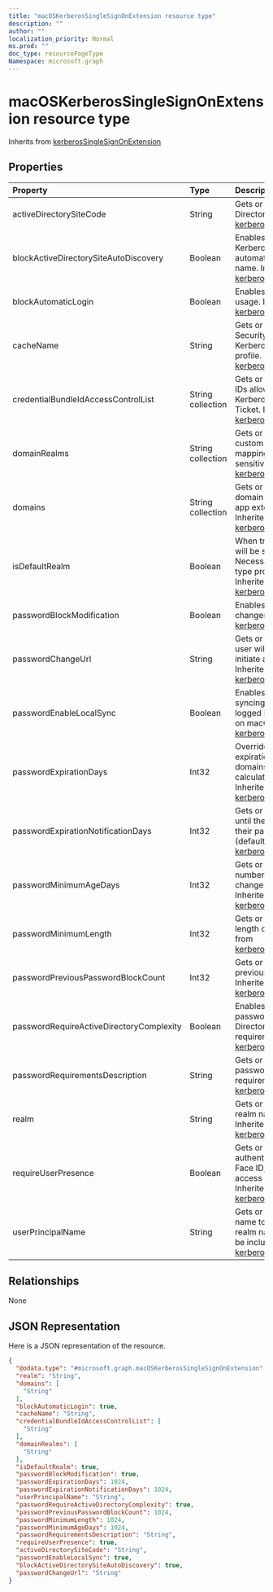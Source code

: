```yaml
---
title: "macOSKerberosSingleSignOnExtension resource type"
description: ""
author: ""
localization_priority: Normal
ms.prod: ""
doc_type: resourcePageType
Namespace: microsoft.graph
---
```



# macOSKerberosSingleSignOnExtension resource type




Inherits from [kerberosSingleSignOnExtension](../resources/kerberosSingleSignOnExtension.md)

## Properties
|Property|Type|Description|
|:---|:---|:---|
|activeDirectorySiteCode|String|Gets or sets the Active Directory site. Inherited from [kerberosSingleSignOnExtension](../resources/kerberosSingleSignOnExtension.md)|
|blockActiveDirectorySiteAutoDiscovery|Boolean|Enables or disables whether the Kerberos extension can automatically determine its site name. Inherited from [kerberosSingleSignOnExtension](../resources/kerberosSingleSignOnExtension.md)|
|blockAutomaticLogin|Boolean|Enables or disables Keychain usage. Inherited from [kerberosSingleSignOnExtension](../resources/kerberosSingleSignOnExtension.md)|
|cacheName|String|Gets or sets the Generic Security Services name of the Kerberos cache to use for this profile. Inherited from [kerberosSingleSignOnExtension](../resources/kerberosSingleSignOnExtension.md)|
|credentialBundleIdAccessControlList|String collection|Gets or sets a list of app Bundle IDs allowed to access the Kerberos Ticket Granting Ticket. Inherited from [kerberosSingleSignOnExtension](../resources/kerberosSingleSignOnExtension.md)|
|domainRealms|String collection|Gets or sets a list of realms for custom domain-realm mapping. Realms are case sensitive. Inherited from [kerberosSingleSignOnExtension](../resources/kerberosSingleSignOnExtension.md)|
|domains|String collection|Gets or sets a list of hosts or domain names for which the app extension performs SSO. Inherited from [kerberosSingleSignOnExtension](../resources/kerberosSingleSignOnExtension.md)|
|isDefaultRealm|Boolean|When true, this profile's realm will be selected as the default. Necessary if multiple Kerberos-type profiles are configured. Inherited from [kerberosSingleSignOnExtension](../resources/kerberosSingleSignOnExtension.md)|
|passwordBlockModification|Boolean|Enables or disables password changes. Inherited from [kerberosSingleSignOnExtension](../resources/kerberosSingleSignOnExtension.md)|
|passwordChangeUrl|String|Gets or sets the URL that the user will be sent to when they initiate a password change. Inherited from [kerberosSingleSignOnExtension](../resources/kerberosSingleSignOnExtension.md)|
|passwordEnableLocalSync|Boolean|Enables or disables password syncing. This won't affect users logged in with a mobile account on macOS. Inherited from [kerberosSingleSignOnExtension](../resources/kerberosSingleSignOnExtension.md)|
|passwordExpirationDays|Int32|Overrides the default password expiration in days. For most domains, this value is calculated automatically. Inherited from [kerberosSingleSignOnExtension](../resources/kerberosSingleSignOnExtension.md)|
|passwordExpirationNotificationDays|Int32|Gets or sets the number of days until the user is notified that their password will expire (default is 15). Inherited from [kerberosSingleSignOnExtension](../resources/kerberosSingleSignOnExtension.md)|
|passwordMinimumAgeDays|Int32|Gets or sets the minimum number of days until a user can change their password again. Inherited from [kerberosSingleSignOnExtension](../resources/kerberosSingleSignOnExtension.md)|
|passwordMinimumLength|Int32|Gets or sets the minimum length of a password. Inherited from [kerberosSingleSignOnExtension](../resources/kerberosSingleSignOnExtension.md)|
|passwordPreviousPasswordBlockCount|Int32|Gets or sets the number of previous passwords to block. Inherited from [kerberosSingleSignOnExtension](../resources/kerberosSingleSignOnExtension.md)|
|passwordRequireActiveDirectoryComplexity|Boolean|Enables or disables whether passwords must meet Active Directory's complexity requirements. Inherited from [kerberosSingleSignOnExtension](../resources/kerberosSingleSignOnExtension.md)|
|passwordRequirementsDescription|String|Gets or sets a description of the password complexity requirements. Inherited from [kerberosSingleSignOnExtension](../resources/kerberosSingleSignOnExtension.md)|
|realm|String|Gets or sets the case-sensitive realm name for this profile. Inherited from [kerberosSingleSignOnExtension](../resources/kerberosSingleSignOnExtension.md)|
|requireUserPresence|Boolean|Gets or sets whether to require authentication via Touch ID, Face ID, or a passcode to access the keychain entry. Inherited from [kerberosSingleSignOnExtension](../resources/kerberosSingleSignOnExtension.md)|
|userPrincipalName|String|Gets or sets the principle user name to use for this profile. The realm name does not need to be included. Inherited from [kerberosSingleSignOnExtension](../resources/kerberosSingleSignOnExtension.md)|

## Relationships
None

## JSON Representation
Here is a JSON representation of the resource.
<!-- {
  "blockType": "resource",
  "@odata.type": "microsoft.graph.macOSKerberosSingleSignOnExtension"
}
-->
``` json
{
  "@odata.type": "#microsoft.graph.macOSKerberosSingleSignOnExtension",
  "realm": "String",
  "domains": [
    "String"
  ],
  "blockAutomaticLogin": true,
  "cacheName": "String",
  "credentialBundleIdAccessControlList": [
    "String"
  ],
  "domainRealms": [
    "String"
  ],
  "isDefaultRealm": true,
  "passwordBlockModification": true,
  "passwordExpirationDays": 1024,
  "passwordExpirationNotificationDays": 1024,
  "userPrincipalName": "String",
  "passwordRequireActiveDirectoryComplexity": true,
  "passwordPreviousPasswordBlockCount": 1024,
  "passwordMinimumLength": 1024,
  "passwordMinimumAgeDays": 1024,
  "passwordRequirementsDescription": "String",
  "requireUserPresence": true,
  "activeDirectorySiteCode": "String",
  "passwordEnableLocalSync": true,
  "blockActiveDirectorySiteAutoDiscovery": true,
  "passwordChangeUrl": "String"
}
```

